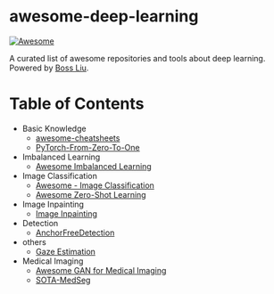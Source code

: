 # awesome-deep-learning

[![Awesome](https://awesome.re/badge-flat.svg)](http://home.ustc.edu.cn/~lcb592/)

A curated list of awesome repositories and tools about deep learning. Powered by [Boss Liu](https://liuboss1992.github.io/).

# Table of Contents

- Basic Knowledge
    - [awesome-cheatsheets](https://github.com/skywind3000/awesome-cheatsheets)
    - [PyTorch-From-Zero-To-One](https://github.com/amusi/PyTorch-From-Zero-To-One)
- Imbalanced Learning
    - [Awesome Imbalanced Learning](https://github.com/ZhiningLiu1998/awesome-imbalanced-learning)
- Image Classification
    - [Awesome - Image Classification](https://github.com/weiaicunzai/awesome-image-classification)
    - [Awesome Zero-Shot Learning](https://github.com/mboboGO/Awesome-Zero-Shot-Learning)
- Image Inpainting
    - [Image Inpainting](https://github.com/geekyutao/Image-Inpainting)
- Detection
    - [AnchorFreeDetection](https://github.com/VCBE123/AnchorFreeDetection)
- others
    - [Gaze Estimation](https://github.com/cvlab-uob/Awesome-Gaze-Estimation)
- Medical Imaging
    - [Awesome GAN for Medical Imaging](https://github.com/xinario/awesome-gan-for-medical-imaging)
    - [SOTA-MedSeg](https://github.com/JunMa11/SOTA-MedSeg)